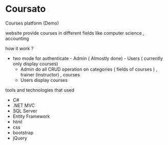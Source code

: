 # Coursato
Courses platform (Demo) 

website provide courses in different fields like computer science , accounting 

how it work ?
 - two mode for authenticate 
 		- Admin ( Almostly done)
 		- Users ( currently only display courses)
 	- Admin do all CRUD operation on categories ( fields of courses ) , trainer (instructor) , courses
 	- Users display courses 


tools and technologies that used 
- C#
- .NET MVC 
- SQL Server
- Entity Framework
- html
- css
- bootstrap
- jQuery
